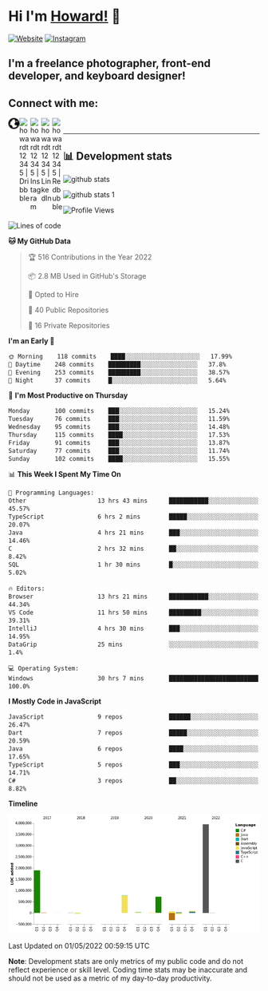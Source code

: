 # Hi I'm [Howard!][website] 👋

[![Website](https://img.shields.io/website?label=howardt12345.com&style=for-the-badge&url=https%3A%2F%2Fhowardt12345.com)](https://howardt12345.com)
[![Instagram](https://img.shields.io/badge/instagram-%23E4405F.svg?&style=for-the-badge&logo=instagram&logoColor=white)](https://instagram.com/howardt12345)

I'm a freelance photographer, front-end developer, and keyboard designer!
---

## Connect with me:

[<img align="left" alt="howardt12345.com" width="22px" src="https://raw.githubusercontent.com/iconic/open-iconic/master/svg/globe.svg" />][website]
[<img align="left" alt="howardt12345 | Dribbble" width="22px" src="https://cdn.jsdelivr.net/npm/simple-icons@v3/icons/dribbble.svg" />][dribbble]
[<img align="left" alt="howardt12345 | Instagram" width="22px" src="https://cdn.jsdelivr.net/npm/simple-icons@v3/icons/instagram.svg" />][instagram]
[<img align="left" alt="howardt12345 | LinkedIn" width="22px" src="https://cdn.jsdelivr.net/npm/simple-icons@v3/icons/linkedin.svg" />][linkedin]
[<img align="left" alt="howardt12345 | Redbubble" width="22px" src="https://cdn.jsdelivr.net/npm/simple-icons@v3/icons/redbubble.svg" />][redbubble]

<br />

---

## 📊 Development stats

![github stats](https://github-readme-stats.vercel.app/api?username=howardt12345&show_icons=true&hide_border=true&theme=dark&hide=contribs,issues)

![github stats 1](https://github-readme-stats.vercel.app/api/top-langs?username=howardt12345&langs_count=8&show_icons=true&hide_border=true&theme=dark&layout=compact)

<!--START_SECTION:waka-->
![Profile Views](http://img.shields.io/badge/Profile%20Views-4-blue)

![Lines of code](https://img.shields.io/badge/From%20Hello%20World%20I%27ve%20Written-7%20Million%20lines%20of%20code-blue)

**🐱 My GitHub Data** 

> 🏆 516 Contributions in the Year 2022
 > 
> 📦 2.8 MB Used in GitHub's Storage 
 > 
> 💼 Opted to Hire
 > 
> 📜 40 Public Repositories 
 > 
> 🔑 16 Private Repositories  
 > 
**I'm an Early 🐤** 

```text
🌞 Morning    118 commits    ████░░░░░░░░░░░░░░░░░░░░░   17.99% 
🌆 Daytime    248 commits    █████████░░░░░░░░░░░░░░░░   37.8% 
🌃 Evening    253 commits    █████████░░░░░░░░░░░░░░░░   38.57% 
🌙 Night      37 commits     █░░░░░░░░░░░░░░░░░░░░░░░░   5.64%

```
📅 **I'm Most Productive on Thursday** 

```text
Monday       100 commits    ███░░░░░░░░░░░░░░░░░░░░░░   15.24% 
Tuesday      76 commits     ███░░░░░░░░░░░░░░░░░░░░░░   11.59% 
Wednesday    95 commits     ███░░░░░░░░░░░░░░░░░░░░░░   14.48% 
Thursday     115 commits    ████░░░░░░░░░░░░░░░░░░░░░   17.53% 
Friday       91 commits     ███░░░░░░░░░░░░░░░░░░░░░░   13.87% 
Saturday     77 commits     ███░░░░░░░░░░░░░░░░░░░░░░   11.74% 
Sunday       102 commits    ████░░░░░░░░░░░░░░░░░░░░░   15.55%

```


📊 **This Week I Spent My Time On** 

```text
💬 Programming Languages: 
Other                    13 hrs 43 mins      ███████████░░░░░░░░░░░░░░   45.57% 
TypeScript               6 hrs 2 mins        █████░░░░░░░░░░░░░░░░░░░░   20.07% 
Java                     4 hrs 21 mins       ███░░░░░░░░░░░░░░░░░░░░░░   14.46% 
C                        2 hrs 32 mins       ██░░░░░░░░░░░░░░░░░░░░░░░   8.42% 
SQL                      1 hr 30 mins        █░░░░░░░░░░░░░░░░░░░░░░░░   5.02%

🔥 Editors: 
Browser                  13 hrs 21 mins      ███████████░░░░░░░░░░░░░░   44.34% 
VS Code                  11 hrs 50 mins      █████████░░░░░░░░░░░░░░░░   39.31% 
IntelliJ                 4 hrs 30 mins       ███░░░░░░░░░░░░░░░░░░░░░░   14.95% 
DataGrip                 25 mins             ░░░░░░░░░░░░░░░░░░░░░░░░░   1.4%

💻 Operating System: 
Windows                  30 hrs 7 mins       █████████████████████████   100.0%

```

**I Mostly Code in JavaScript** 

```text
JavaScript               9 repos             ██████░░░░░░░░░░░░░░░░░░░   26.47% 
Dart                     7 repos             █████░░░░░░░░░░░░░░░░░░░░   20.59% 
Java                     6 repos             ████░░░░░░░░░░░░░░░░░░░░░   17.65% 
TypeScript               5 repos             ███░░░░░░░░░░░░░░░░░░░░░░   14.71% 
C#                       3 repos             ██░░░░░░░░░░░░░░░░░░░░░░░   8.82%

```


**Timeline**

![Chart not found](https://raw.githubusercontent.com/howardt12345/howardt12345/master/charts/bar_graph.png) 


 Last Updated on 01/05/2022 00:59:15 UTC
<!--END_SECTION:waka-->

**Note**: Development stats are only metrics of my public code and do not reflect experience or skill level. Coding time stats may be inaccurate and should not be used as a metric of my day-to-day productivity.

[website]: https://howardt12345.com
[dribbble]: https://dribbble.com/howardt12345
[instagram]: https://instagram.com/howardt12345
[linkedin]: https://linkedin.com/in/howardt12345
[redbubble]: https://www.redbubble.com/people/howardt12345/
